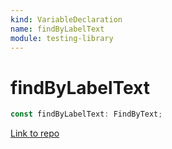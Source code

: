 ```yaml
---
kind: VariableDeclaration
name: findByLabelText
module: testing-library
---
```


# findByLabelText

```ts
const findByLabelText: FindByText;
```

[Link to repo](https://github.com/testing-library/angular-testing-library/blob/master/node_modules/@testing-library/dom/types/queries.d.ts#L96-L96)
